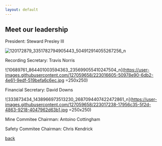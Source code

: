```yaml
---
layout: default
---
```


## Meet our leadership

President:
Steward Presley III

![120172879_3351782794905443_504912914055267256_n](https://user-images.githubusercontent.com/127059658/223015327-3b8ce732-df58-4069-87a9-0524e30a8c3a.jpg=250x250)



Recording Secretary:
Travis Norris

![10689761_864401003594363_235699055410247504_n](https://user-images.githubusercontent.com/127059658/223016605-50978e90-6db2-4e61-9edf-519befa6c6ec.jpg =250x250)



Financial Secretary:
David Downs 

![333873434_1438966973513230_2687094407422472861_n](https://user-images.githubusercontent.com/127059658/223017238-17956c35-5f2d-4863-9218-4047962d63b1.jpg =250x250)



Mine Commitee Chairman: 
Antoino Cottingham 




Safety Commitee Chairman:
Chris Kendrick 





[back](./)
